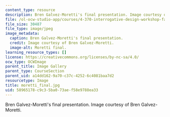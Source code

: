 ```yaml
---
content_type: resource
description: Bren Galvez-Moretti's final presentation. Image courtesy of Bren Galvez-Moretti.
file: /ol-ocw-studio-app/courses/4-370-interrogative-design-workshop-fall-2005/58965178c9c35ba073aef58e9788ea33_moretti_final.jpg
file_size: 30487
file_type: image/jpeg
image_metadata:
  caption: Bren Galvez-Moretti's final presentation.
  credit: Image courtesy of Bren Galvez-Moretti.
  image-alt: Moretti final.
learning_resource_types: []
license: https://creativecommons.org/licenses/by-nc-sa/4.0/
ocw_type: OCWImage
parent_title: Image Gallery
parent_type: CourseSection
parent_uid: a14dd162-9a70-c37c-4252-6c4081baa7d2
resourcetype: Image
title: moretti_final.jpg
uid: 58965178-c9c3-5ba0-73ae-f58e9788ea33
---
```

Bren Galvez-Moretti's final presentation. Image courtesy of Bren Galvez-Moretti.